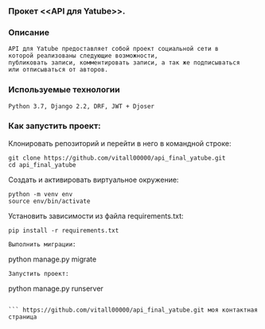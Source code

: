 ###  Прокет <<API для Yatube>>.

### Описание
```
API для Yatube предоставляет собой проект социальной сети в 
которой реализованы следующие возможности,
публиковать записи, комментировать записи, а так же подписываться 
или отписываться от авторов.
```

### Используемые технологии
```
Python 3.7, Django 2.2, DRF, JWT + Djoser
```

### Как запустить проект: 

Клонировать репозиторий и перейти в него в командной строке: 
```
git clone https://github.com/vitall00000/api_final_yatube.git
cd api_final_yatube
```
Cоздать и активировать виртуальное окружение: 
```
python -m venv env
source env/bin/activate
```
Установить зависимости из файла requirements.txt:
```
pip install -r requirements.txt

Выполнить миграции:
```
python manage.py migrate
``` 
Запустить проект: 
```
python manage.py runserver
```

``` https://github.com/vitall00000/api_final_yatube.git моя контактная страница